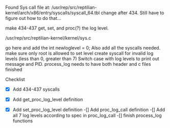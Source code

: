 
Found Sys call file at:
/usr/rep/src/reptilian-kernel/arch/x86/entry/syscalls/syscall_64.tbl
change after 434. Still have to figure out how to do that...

make 434-437 get, set, and proc(?) the log level.

/usr/rep/src/reptilian-kernel/kernel/sys.c

go here and add the int newloglevel = 0;
Also add all the syscalls needed.
make sure only root is allowed to set level
create syscall for invalid log levels (less than 0, greater than 7)
Switch case with log levels to print out message and PID.
process_log needs to have both header and c files finished

Checklist
-[x] Add 434-437 syscalls
-[x] Add get_proc_log_level definition
-[x] Add set_proc_log_level definition
-[] Add proc_log_call definition
-[] Add all 7 log levels according to spec in proc_log_call
-[] finish process_log functions



